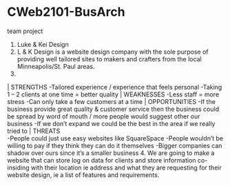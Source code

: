 # CWeb2101-BusArch
team project

1. Luke & Kei Design
2. L & K Design is a website design company with the sole purpose of providing well tailored sites to makers and crafters from the local Minneapolis/St. Paul areas.
3.
|  STRENGTHS 
-Tailored experience / experience that feels personal 
-Taking 1 – 2 clients at one time = better quality 
|  WEAKNESSES
-Less staff = more stress
-Can only take a few customers at a time 
|  OPPORTUNITIES 
-If the business provide great quality & customer service then the business could be spread by word of mouth / more people would suggest other our business 
-If we don’t expand we could be the best in the area if we really tried to
|  THREATS      
-People could just use easy websites like SquareSpace 
-People wouldn’t be willing to pay if they think they can do it themselves
-Bigger companies can shadow over ours since it’s a smaller business
4. We are going to make a website that can store log on data for clients and store information co-insiding with their location ie address and what they are requesting for their website design, ie a list of features and requirements.
